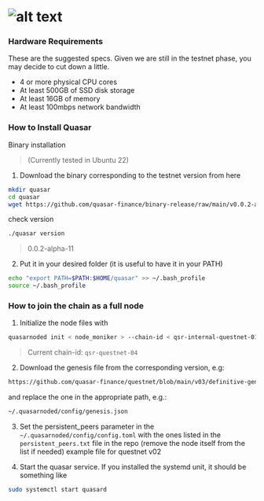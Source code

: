 # ![alt text](https://raw.githubusercontent.com/ksalab/nodes/main/logo/quasar.png "QUASAR")

### Hardware Requirements
These are the suggested specs. Given we are still in the testnet phase, you may decide to cut down a little.

- 4 or more physical CPU cores
- At least 500GB of SSD disk storage
- At least 16GB of memory
- At least 100mbps network bandwidth

### How to Install Quasar

Binary installation

> (Currently tested in Ubuntu 22)

1) Download the binary corresponding to the testnet version from here

```bash
mkdir quasar
cd quasar
wget https://github.com/quasar-finance/binary-release/raw/main/v0.0.2-alpha-11/quasarnoded-linux-amd64 -O quasarnoded
```

check version

```bash
./quasar version
```

> 0.0.2-alpha-11

2) Put it in your desired folder (it is useful to have it in your PATH)

```bash
echo "export PATH=$PATH:$HOME/quasar" >> ~/.bash_profile
source ~/.bash_profile
```

### How to join the chain as a full node

1) Initialize the node files with

```bash
quasarnoded init < node_moniker > --chain-id < qsr-internal-questnet-01/02/03/etc >
```

> Current chain-id: `qsr-questnet-04`

2) Download the genesis file from the corresponding version, e.g:

```bash
https://github.com/quasar-finance/questnet/blob/main/v03/definitive-genesis.json
```

and replace the one in the appropriate path, e.g.:
```bash
~/.quasarnoded/config/genesis.json
```

3) Set the persistent_peers parameter in the `~/.quasarnoded/config/config.toml` with the ones listed in the `persistent_peers.txt` file in the repo (remove the node itself from the list if needed) example file for questnet v02

4) Start the quasar service. If you installed the systemd unit, it should be something like

```bash
sudo systemctl start quasard
```




